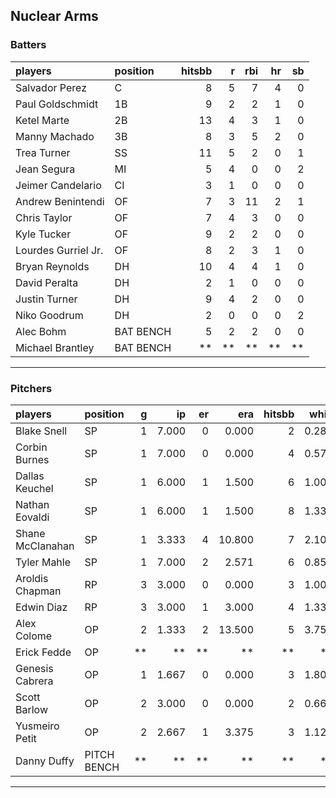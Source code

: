 ## Nuclear Arms

### Batters

 
|players             |position  | hitsbb|  r| rbi| hr| sb| 
|:-------------------|:---------|------:|--:|---:|--:|--:| 
|Salvador Perez      |C         |      8|  5|   7|  4|  0| 
|Paul Goldschmidt    |1B        |      9|  2|   2|  1|  0| 
|Ketel Marte         |2B        |     13|  4|   3|  1|  0| 
|Manny Machado       |3B        |      8|  3|   5|  2|  0| 
|Trea Turner         |SS        |     11|  5|   2|  0|  1| 
|Jean Segura         |MI        |      5|  4|   0|  0|  2| 
|Jeimer Candelario   |CI        |      3|  1|   0|  0|  0| 
|Andrew Benintendi   |OF        |      7|  3|  11|  2|  1| 
|Chris Taylor        |OF        |      7|  4|   3|  0|  0| 
|Kyle Tucker         |OF        |      9|  2|   2|  0|  0| 
|Lourdes Gurriel Jr. |OF        |      8|  2|   3|  1|  0| 
|Bryan Reynolds      |DH        |     10|  4|   4|  1|  0| 
|David Peralta       |DH        |      2|  1|   0|  0|  0| 
|Justin Turner       |DH        |      9|  4|   2|  0|  0| 
|Niko Goodrum        |DH        |      2|  0|   0|  0|  2| 
|Alec Bohm           |BAT BENCH |      5|  2|   2|  0|  0| 
|Michael Brantley    |BAT BENCH |     **| **|  **| **| **| 


* * *

### Pitchers

 
|players          |position    |  g|    ip| er|    era| hitsbb|  whip| so|  w| sv| 
|:----------------|:-----------|--:|-----:|--:|------:|------:|-----:|--:|--:|--:| 
|Blake Snell      |SP          |  1| 7.000|  0|  0.000|      2| 0.286| 10|  1|  0| 
|Corbin Burnes    |SP          |  1| 7.000|  0|  0.000|      4| 0.571| 13|  1|  0| 
|Dallas Keuchel   |SP          |  1| 6.000|  1|  1.500|      6| 1.000|  3|  0|  0| 
|Nathan Eovaldi   |SP          |  1| 6.000|  1|  1.500|      8| 1.333|  7|  1|  0| 
|Shane McClanahan |SP          |  1| 3.333|  4| 10.800|      7| 2.100|  6|  0|  0| 
|Tyler Mahle      |SP          |  1| 7.000|  2|  2.571|      6| 0.857|  8|  1|  0| 
|Aroldis Chapman  |RP          |  3| 3.000|  0|  0.000|      3| 1.000|  5|  0|  1| 
|Edwin Diaz       |RP          |  3| 3.000|  1|  3.000|      4| 1.333|  4|  0|  1| 
|Alex Colome      |OP          |  2| 1.333|  2| 13.500|      5| 3.750|  0|  0|  0| 
|Erick Fedde      |OP          | **|    **| **|     **|     **|    **| **| **| **| 
|Genesis Cabrera  |OP          |  1| 1.667|  0|  0.000|      3| 1.800|  2|  0|  0| 
|Scott Barlow     |OP          |  2| 3.000|  0|  0.000|      2| 0.667|  3|  0|  1| 
|Yusmeiro Petit   |OP          |  2| 2.667|  1|  3.375|      3| 1.125|  1|  0|  0| 
|Danny Duffy      |PITCH BENCH | **|    **| **|     **|     **|    **| **| **| **| 


* * *


